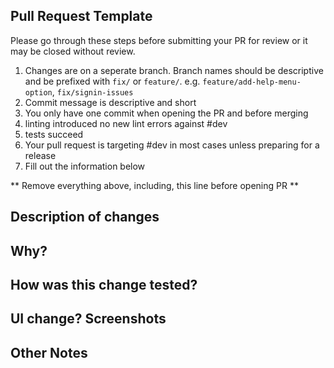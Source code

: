 ## Pull Request Template
Please go through these steps before submitting your PR for review or it may be closed without review.
1. Changes are on a seperate branch. Branch names should be descriptive and be prefixed with `fix/` or `feature/`. e.g. `feature/add-help-menu-option`, `fix/signin-issues`
2. Commit message is descriptive and short
3. You only have one commit when opening the PR and before merging
4. linting introduced no new lint errors against #dev
5. tests succeed
6. Your pull request is targeting #dev in most cases unless preparing for a release
7. Fill out the information below

** Remove everything above, including, this line before opening PR **

## Description of changes

## Why?
<!--- Reference the relevant issue if applicable -->

## How was this change tested?

## UI change? Screenshots

## Other Notes